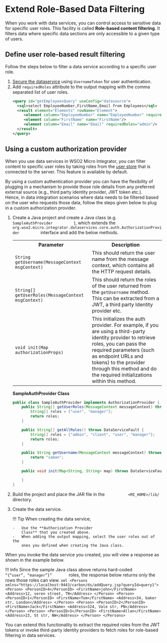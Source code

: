 # Extend Role-Based Data Filtering

When you work with data services, you can control access to sensitive
data for specific user roles. This facility is called **Role-based
content filtering**. It filters data where specific data sections are
only accessible to a given type of users.

## Define user role-based result filtering

Follow the steps below to filter a data service according to a specific user role.

1. [Secure the dataservice](../../../../develop/creating-artifacts/data-services/securing-data-services) using `UsernameToken` for user authentication.
2. Add `requiredRoles` attribute to the output mapping with the comma separated list of user roles.
    ```xml
    <query id="getEmployeesQuery" useConfig="datasource">
      <sql>select EmployeeNumber,FirstName,Email from Employees</sql>
      <result element="Elements" rowName="Element">
         <element column="EmployeeNumber" name="EmployeeNumber" requiredRoles="admin, role1" xsdType="string"/>
         <element column="FirstName" name="FirstName"/>
         <element column="Email" name="Email" requiredRoles="admin"/>
      </result>
    </query>
    ```

## Using a custom authorization provider

When you use data services in WSO2 Micro Integrator, you can filter content to specific user roles by taking roles from
the [user store](../../../../setup/user_stores/setting_up_ro_ldap) that is connected to the server. 
This feature is available by default.

By using a custom authentication provider you can have
the flexibility of plugging in a
mechanism to provide those role details from any preferred external
source (e.g., third party identity provider, JWT token etc.). Hence, in
data integration scenarios where data needs to be filtered based on the
user who requests those data, follow the steps given below to plug in a custom
authorization provider.

1.  Create a Java project and create a Java class (e.g.
    `           SampleAuthProvider          ` ), which extends the
    `           org.wso2.micro.integrator.dataservices.core.auth.AuthorizationProvider          `
    interface and add the below methods.

    <table>
      <tr>
        <th>
          Parameter
        </th>
        <th>
          Description
        </th>
      </tr>
      <tr>
        <td>
          <code>String getUsername(MessageContext msgContext) </code>
        </td>
        <td>
          This should return the user name from the message context, which contains all the HTTP request details. 
        </td>
      </tr>
      <tr>
        <td>
          <code>String[] getUserRoles(MessageContext msgContext)</code>
        </td>
        <td>
          This should return the roles of the user returned from the <code>getUsername</code> method. This can be extracted from a JWT, a third party Identity provider etc.
        </td>
      </tr>
      <tr>
        <td>
          <code>void init(Map<String, String> authorizationProps)</code>
        </td>
        <td>
          This initializes the auth provider. For example, if you are using a third-party identity provider to retrieve roles, you can pass the required parameters (such as endpoint URLs and tokens) to the provider through this method and do the required initializations within this method.
        </td>
      </tr>
    </table>

    **SampleAuthProvider Class**

    ```java
    public class SampleAuthProvider implements AuthorizationProvider {
        public String[] getUserRoles(MessageContext messageContext) throws DataServiceFault {
            String[] roles = {"user", "manager"};
            return roles;
        }    

        public String[] getAllRoles() throws DataServiceFault {
            String[] roles = {"admin", "client", "user", "manager"};
            return roles;
        }

        public String getUsername(MessageContext messageContext) throws DataServiceFault {
            return "saman";
        }

        public void init(Map<String, String> map) throws DataServiceFault {

        }
    }
    ```

2.  Build the project and place the JAR file in the
    `           <MI_HOME>/lib/          ` directory.

3.  Create the data service.

    !!! Tip
        When creating the data service;

        -   Use the **Authorization Provider
            Class** that you created above.     
        -   When adding the output mapping, select the user roles out of the
            ones you defined when creating the Java class.   

When you invoke the data service you created, you will view a response
as shown in the example below.

!!! Info
    Since the sample Java class above returns hard-coded `         “{“user”, “manager”}”        ` roles, the response below returns only the rows those roles can view.
    ```xml
    <Persons xmlns="https://localhost:9443/carbon/ds/addQuery.jsp?queryId=query1">
       <Person>
          <PersonID>4</PersonID>
          <FirstName>john</FirstName>
          <Address>12, seren street, TN</Address>
       </Person>
       <Person>
          <PersonID>1</PersonID>
          <FirstName>Tom</FirstName>
          <Address>34, baker str, London</Address>
       </Person>
       <Person>
          <PersonID>2</PersonID>
          <FirstName>Jack</FirstName>
          <Address>324, Vale str, PN</Address>
       </Person>
       <Person>
          <PersonID>3</PersonID>
          <FirstName>Allan</FirstName>
          <Address>23, St str, NW</Address>
       </Person>
    </Persons>
    ```

You can extend this functionality to extract the required roles from the JWT
tokens or invoke third-party identity providers to fetch roles for role-based filtering in data services.

